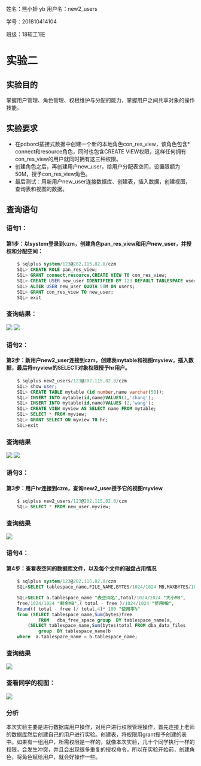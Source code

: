 姓名：熊小娇
yb
用户名：new2_users

学号：201810414104

班级：18软工1班

# 实验二

## 实验目的
掌握用户管理、角色管理、权根维护与分配的能力，掌握用户之间共享对象的操作技能。
## 实验要求
* 在pdborcl插接式数据中创建一个新的本地角色con_res_view，该角色包含* connect和resource角色，同时也包含CREATE VIEW权限，这样任何拥有con_res_view的用户就同时拥有这三种权限。
* 创建角色之后，再创建用户new_user，给用户分配表空间，设置限额为50M，授予con_res_view角色。
* 最后测试：用新用户new_user连接数据库、创建表，插入数据，创建视图，查询表和视图的数据。

## 查询语句

### 语句1：
#### 第1步：以system登录到czm，创建角色pan_res_view和用户new_user，并授权和分配空间：
```sql
    $ sqlplus system/123@202.115.82.8/czm
    SQL> CREATE ROLE pan_res_view;
    SQL> GRANT connect,resource,CREATE VIEW TO con_res_view;
    SQL> CREATE USER new_user IDENTIFIED BY 123 DEFAULT TABLESPACE users TEMPORARY TABLESPACE temp;
    SQL> ALTER USER new_user QUOTA 50M ON users;
    SQL> GRANT con_res_view TO new_user;
    SQL> exit
```


### 查询结果：
![](创建.png)
![](创建2.png)


### 语句2：
#### 第2步：新用户new2_user连接到czm，创建表mytable和视图myview，插入数据，最后将myview的SELECT对象权限授予hr用户。

```sql
    $ sqlplus new2_users/123@202.115.82.8/czm
    SQL> show user;
    SQL> CREATE TABLE mytable (id number,name varchar(50));
    SQL> INSERT INTO mytable(id,name)VALUES(1,'zhang');
    SQL> INSERT INTO mytable(id,name)VALUES (2,'wang');
    SQL> CREATE VIEW myview AS SELECT name FROM mytable;
    SQL> SELECT * FROM myview;
    SQL> GRANT SELECT ON myview TO hr;
    SQL>exit
```



### 查询结果
![](2-1.png)
![](视图授权.png)



### 语句3：
#### 第3步：用户hr连接到czm，查询new2_user授予它的视图myview
```sql
    $ sqlplus new2_users/123@202.115.82.8/czm
    SQL> SELECT * FROM new_user.myview;
```
### 查询结果
![](2-2.png)



### 语句4：
#### 第4步：查看表空间的数据库文件，以及每个文件的磁盘占用情况
```sql
    $ sqlplus system/123@202.115.82.8/czm
    SQL>SELECT tablespace_name,FILE_NAME,BYTES/1024/1024 MB,MAXBYTES/1024/1024 MAX_MB,autoextensible FROM dba_data_files  WHERE  tablespace_name='USERS';

    SQL>SELECT a.tablespace_name "表空间名",Total/1024/1024 "大小MB",
    free/1024/1024 "剩余MB",( total - free )/1024/1024 "使用MB",
    Round(( total - free )/ total,4)* 100 "使用率%"
    from (SELECT tablespace_name,Sum(bytes)free
            FROM   dba_free_space group  BY tablespace_name)a,
        (SELECT tablespace_name,Sum(bytes)total FROM dba_data_files
            group  BY tablespace_name)b
    where  a.tablespace_name = b.tablespace_name;
```
### 查询结果
![](查看1.png)


### 查看同学的视图：
![](ycl.png)




### 分析
本次实验主要是进行数据库用户操作，对用户进行权限管理操作，首先连接上老师的数据库然后创建自己的用户进行实验。创建表，将权限用grant授予创建的表中。如果有一组用户，所需权限是一样的，就像本次实验，几十个同学执行一样的权限，会发生冲突，并且会出现很多重复的授权命令，所以在实验开始前，创建角色，将角色赋给用户，就会好操作一些。
